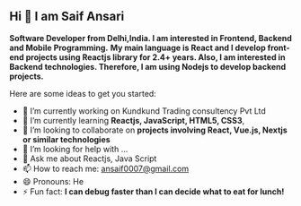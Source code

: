 ## Hi 👋 I am Saif Ansari

**Software Developer from Delhi,India. I am interested in Frontend, Backend and Mobile Programming.**
**My main language is React and I develop front-end projects using Reactjs library for 2.4+ years. Also, I am interested in Backend technologies. Therefore, I am using Nodejs to develop backend projects.**

Here are some ideas to get you started:

- 🔭 I’m currently working on Kundkund Trading consultency Pvt Ltd
- 🌱 I’m currently learning **Reactjs, JavaScript, HTML5, CSS3**,
- 👯 I’m looking to collaborate on **projects involving React, Vue.js, Nextjs or similar technologies**
- 🤔 I’m looking for help with ...
- 💬 Ask me about Reactjs, Java Script
- 📫 How to reach me: ansaif0007@gmail.com
- 😄 Pronouns: He
- ⚡ Fun fact: **I can debug faster than I can decide what to eat for lunch!**
